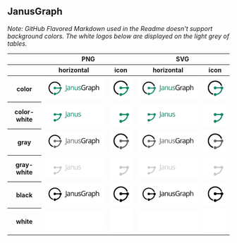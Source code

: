 ## JanusGraph

*Note: GitHub Flavored Markdown used in the Readme doesn't support background colors. The white logos below are displayed on the light grey of tables.*

<table class="logos-table">
	<thead>
		<tr>
			<th></th>
			<th colspan="2">PNG</th>
			<th colspan="2">SVG</th>
		</tr>
		<tr>
			<th></th>
			<th>horizontal</th>
			<th>icon</th>
			<th>horizontal</th>
			<th>icon</th>
		</tr>
	</thead>	
    <tbody>
		<tr>
			<th>color</th>
			<td><a href="horizontal/color/janusgraph-horizontal-color.png" download><img src="horizontal/color/janusgraph-horizontal-color.png" width="200"></a></td>
			<td><a href="icon/color/janusgraph-icon-color.png" download><img src="icon/color/janusgraph-icon-color.png" width="75"></a></td>
			<td><a href="horizontal/color/janusgraph-horizontal-color.svg" download><img src="horizontal/color/janusgraph-horizontal-color.svg" width="200"></a></td>
			<td><a href="icon/color/janusgraph-icon-color.png" download><img src="icon/color/janusgraph-icon-color.png" width="75"></a></td>
		</tr>
		<tr>
			<th>color-white</th>
			<td><a href="horizontal/color-white/janusgraph-horizontal-color-white.png" download><img src="horizontal/color-white/janusgraph-horizontal-color-white.png" width="200"></a></td>
			<td><a href="icon/color-white/janusgraph-icon-color-white.png" download><img src="icon/color-white/janusgraph-icon-color-white.png" width="75"></a></td>
			<td><a href="horizontal/color-white/janusgraph-horizontal-color-white.svg" download><img src="horizontal/color-white/janusgraph-horizontal-color-white.svg" width="200"></a></td>
			<td><a href="icon/color-white/janusgraph-icon-color-white.png" download><img src="icon/color-white/janusgraph-icon-color-white.png" width="75"></a></td>
		</tr>
		<tr>
			<th>gray</th>
			<td><a href="horizontal/gray/janusgraph-horizontal-gray.png" download><img src="horizontal/gray/janusgraph-horizontal-gray.png" width="200"></a></td>
			<td><a href="icon/gray/janusgraph-icon-gray.png" download><img src="icon/gray/janusgraph-icon-gray.png" width="75"></a></td>
			<td><a href="horizontal/gray/janusgraph-horizontal-gray.svg" download><img src="horizontal/gray/janusgraph-horizontal-gray.svg" width="200"></a></td>
			<td><a href="icon/gray/janusgraph-icon-gray.png" download><img src="icon/gray/janusgraph-icon-gray.png" width="75"></a></td>
		</tr>
		<tr>
			<th>gray-white</th>
			<td><a href="horizontal/gray-white/janusgraph-horizontal-gray-white.png" download><img src="horizontal/gray-white/janusgraph-horizontal-gray-white.png" width="200"></a></td>
			<td><a href="icon/gray-white/janusgraph-icon-gray-white.png" download><img src="icon/gray-white/janusgraph-icon-gray-white.png" width="75"></a></td>
			<td><a href="horizontal/gray-white/janusgraph-horizontal-gray-white.svg" download><img src="horizontal/gray-white/janusgraph-horizontal-gray-white.svg" width="200"></a></td>
			<td><a href="icon/gray-white/janusgraph-icon-gray-white.png" download><img src="icon/gray-white/janusgraph-icon-gray-white.png" width="75"></a></td>
		</tr>
		<tr>
			<th>black</th>
			<td><a href="horizontal/black/janusgraph-horizontal-black.png" download><img src="horizontal/black/janusgraph-horizontal-black.png" width="200"></a></td>
			<td><a href="icon/black/janusgraph-icon-black.png" download><img src="icon/black/janusgraph-icon-black.png" width="75"></a></td>
			<td><a href="horizontal/black/janusgraph-horizontal-black.svg" download><img src="horizontal/black/janusgraph-horizontal-black.svg" width="200"></a></td>
			<td><a href="icon/black/janusgraph-icon-black.svg" download><img src="icon/black/janusgraph-icon-black.svg" width="75"></a></td>
		</tr>
		<tr>
			<th>white</th>
			<td><a href="horizontal/white/janusgraph-horizontal-white.png" download><img src="horizontal/white/janusgraph-horizontal-white.png" width="200"></a></td>
			<td><a href="icon/white/janusgraph-icon-white.png" download><img src="icon/white/janusgraph-icon-white.png" width="75"></a></td>
			<td><a href="horizontal/white/janusgraph-horizontal-white.svg" download><img src="horizontal/white/janusgraph-horizontal-white.svg" width="200"></a></td>
			<td><a href="icon/white/janusgraph-icon-white.svg" download><img src="icon/white/janusgraph-icon-white.svg" width="75"></a></td>
		</tr>
	</tbody>	
</table>

